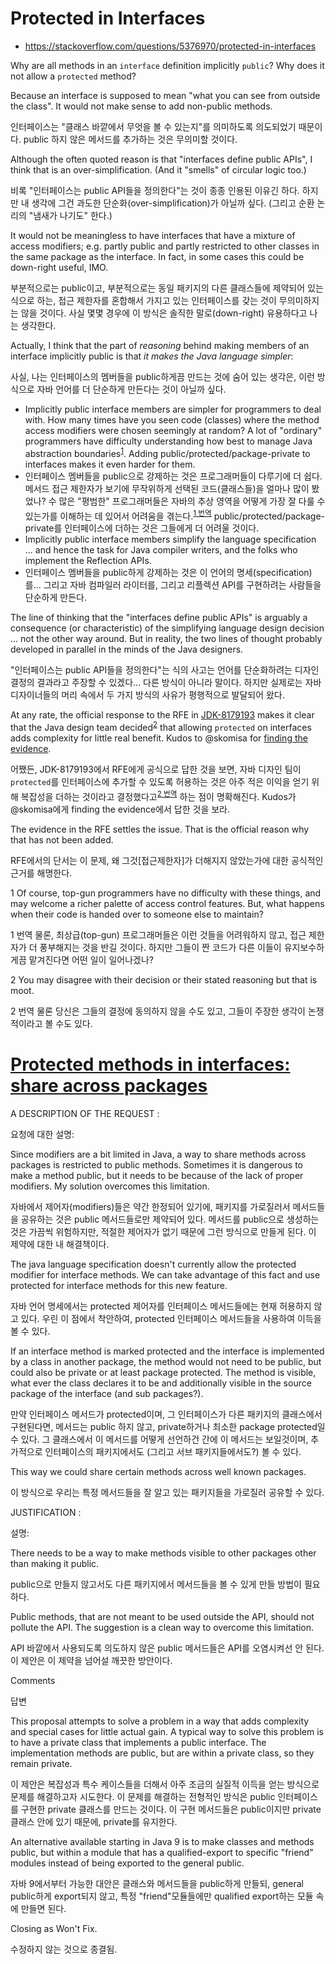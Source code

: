 #  Protected in Interfaces

- https://stackoverflow.com/questions/5376970/protected-in-interfaces

Why are all methods in an `interface` definition implicitly `public`? Why does it not allow a `protected` method?



Because an interface is supposed to mean "what you can see from outside the class". It would not make sense to add non-public methods.

인터페이스는 "클래스 바깥에서 무엇을 볼 수 있는지"를 의미하도록 의도되었기 때문이다. public 하지 않은 메서드를 추가하는 것은 무의미할 것이다.



Although the often quoted reason is that "interfaces define public APIs", I think that is an over-simplification. (And it "smells" of circular logic too.)

비록 "인터페이스는 public API들을 정의한다"는 것이 종종 인용된 이유긴 하다. 하지만 내 생각에 그건 과도한 단순화(over-simplification)가 아닐까 싶다. (그리고 순환 논리의 "냄새가 나기도" 한다.)

It would not be meaningless to have interfaces that have a mixture of access modifiers; e.g. partly public and partly restricted to other classes in the same package as the interface. In fact, in some cases this could be down-right useful, IMO.

부분적으로는 public이고, 부분적으로는 동일 패키지의 다른 클래스들에 제약되어 있는 식으로 하는, 접근 제한자를 혼합해서 가지고 있는 인터페이스를 갖는 것이 무의미하지는 않을 것이다. 사실 몇몇 경우에 이 방식은 솔직한 말로(down-right) 유용하다고 나는 생각한다.

Actually, I think that the part of *reasoning* behind making members of an interface implicitly public is that *it makes the Java language simpler*:

사실, 나는 인터페이스의 멤버들을 public하게끔 만드는 것에 숨어 있는 생각은, 이런 방식으로 자바 언어를 더 단순하게 만든다는 것이 아닐까 싶다.

- Implicitly public interface members are simpler for programmers to deal with. How many times have you seen code (classes) where the method access modifiers were chosen seemingly at random? A lot of "ordinary" programmers have difficulty understanding how best to manage Java abstraction boundaries<sup>[1](#footnote_1)</sup>. Adding public/protected/package-private to interfaces makes it even harder for them.
- 인터페이스 멤버들을 public으로 강제하는 것은 프로그래머들이 다루기에 더 쉽다. 메서드 접근 제한자가 보기에 무작위하게 선택된 코드(클래스들)을 얼마나 많이 봤었나? 수 많은 "평범한" 프로그래머들은 자바의 추상 영역을 어떻게 가장 잘 다룰 수 있는가를 이해하는 데 있어서 어려움을 겪는다.<sup>[1 번역](#footnote_trans1)</sup> public/protected/package-private를 인터페이스에 더하는 것은 그들에게 더 어려울 것이다.
- Implicitly public interface members simplify the language specification ... and hence the task for Java compiler writers, and the folks who implement the Reflection APIs.
- 인터페이스 멤버들을 public하게 강제하는 것은 이 언어의 명세(specification)를... 그리고 자바 컴파일러 라이터를, 그리고 리플렉션 API를 구현하려는 사람들을 단순하게 만든다.

The line of thinking that the "interfaces define public APIs" is arguably a consequence (or characteristic) of the simplifying language design decision ... not the other way around. But in reality, the two lines of thought probably developed in parallel in the minds of the Java designers.

"인터페이스는 public API들을 정의한다"는 식의 사고는 언어를 단순화하려는 디자인 결정의 결과라고 주장할 수 있겠다... 다른 방식이 아니라 말이다. 하지만 실제로는 자바 디자이너들의 머리 속에서 두 가지 방식의 사유가 평행적으로 발달되어 왔다.

At any rate, the official response to the RFE in [JDK-8179193](https://bugs.openjdk.java.net/browse/JDK-8179193) makes it clear that the Java design team decided<sup>[2](#footnote_2)</sup> that allowing `protected` on interfaces adds complexity for little real benefit. Kudos to @skomisa for [finding the evidence](https://stackoverflow.com/a/59171193/139985).

어쨌든, JDK-8179193에서 RFE에게 공식으로 답한 것을 보면, 자바 디자인 팀이 `protected`를 인터페이스에 추가할 수 있도록 허용하는 것은 아주 적은 이익을 얻기 위해 복잡성을 더하는 것이라고 결정했다고<sup>[2 번역](#footnote_trans2)</sup> 하는 점이 명확해진다. Kudos가 @skomisa에게 finding the evidence에서 답한 것을 보라.

The evidence in the RFE settles the issue. That is the official reason why that has not been added.

RFE에서의 단서는 이 문제, 왜 그것[접근제한자]가 더해지지 않았는가에 대한 공식적인 근거를 해명한다.



<a name="footnote_1">1</a>  Of course, top-gun programmers have no difficulty with these things, and may welcome a richer palette of access control features. But, what happens when their code is handed over to someone else to maintain?

<a name="footnote_trans1">1 번역</a>  물론, 최상급(top-gun) 프로그래머들은 이런 것들을 어려워하지 않고, 접근 제한자가 더 풍부해지는 것을 반길 것이다. 하지만 그들이 짠 코드가 다른 이들이 유지보수하게끔 맡겨진다면 어떤 일이 일어나겠나?

<a name="footnote_2">2</a>  You may disagree with their decision or their stated reasoning but that is moot.

<a name="footnote_trans2">2 번역</a>  물론 당신은 그들의 결정에 동의하지 않을 수도 있고, 그들이 주장한 생각이 논쟁적이라고 볼 수도 있다.



# [Protected methods in interfaces: share across packages](https://bugs.openjdk.java.net/browse/JDK-8179193)

A DESCRIPTION OF THE REQUEST :

요청에 대한 설명:

Since modifiers are a bit limited in Java, a way to share methods across packages is restricted to public methods. Sometimes it is dangerous to make a method public, but it needs to be because of the lack of proper modifiers. My solution overcomes this limitation.

자바에서 제어자(modifiers)들은 약간 한정되어 있기에, 패키지를 가로질러서 메서드들을 공유하는 것은 public 메서드들로만 제약되어 있다. 메서드를 public으로 생성하는 것은 가끔씩 위험하지만, 적절한 제어자가 없기 때문에 그런 방식으로 만들게 된다. 이 제약에 대한 내 해결책이다.

The java language specification doesn't currently allow the protected modifier for interface methods. We can take advantage of this fact and use protected for interface methods for this new feature.

자바 언어 명세에서는 protected 제어자를 인터페이스 메서드들에는 현재 허용하지 않고 있다. 우린 이 점에서 착안하여, protected 인터페이스 메서드들을 사용하여 이득을 볼 수 있다.

If an interface method is marked protected and the interface is implemented by a class in another package, the method would not need to be public, but could also be private or at least package protected. The method is visible, what ever the class declares it to be and additionally visible in the source package of the interface (and sub packages?).

만약 인터페이스 메서드가 protected이며, 그 인터페이스가 다른 패키지의 클래스에서 구현된다면, 메서드는 public 하지 않고, private하거나 최소한 package protected일 수 있다. 그 클래스에서 이 메서드를 어떻게 선언하건 간에 이 메서드는 보일것이며, 추가적으로 인터페이스의 패키지에서도 (그리고 서브 패키지들에서도?) 볼 수 있다.

This way we could share certain methods across well known packages.

이 방식으로 우리는 특정 메서드들을 잘 알고 있는 패키지들을 가로질러 공유할 수 있다.

JUSTIFICATION :

설명:

There needs to be a way to make methods visible to other packages other than making it public.

public으로 만들지 않고서도 다른 패키지에서 메서드들을 볼 수 있게 만들 방법이 필요하다.

Public methods, that are not meant to be used outside the API, should not pollute the API. The suggestion is a clean way to overcome this limitation.

API 바깥에서 사용되도록 의도하지 않은 public 메서드들은 API를 오염시켜선 안 된다. 이 제안은 이 제약을 넘어설 깨끗한 방안이다.



Comments

답변

This proposal attempts to solve a problem in a way that adds complexity and special cases for little actual gain. A typical way to solve this problem is to have a private class that implements a public interface. The implementation methods are public, but are within a private class, so they remain private.

이 제안은 복잡성과 특수 케이스들을 더해서 아주 조금의 실질적 이득을 얻는 방식으로 문제를 해결하고자 시도한다. 이 문제를 해결하는 전형적인 방식은 public 인터페이스를 구현한 private 클래스를 만드는 것이다. 이 구현 메서드들은 public이지만 private 클래스 안에 있기 때문에, private를 유지한다.

An alternative available starting in Java 9 is to make classes and methods public, but within a module that has a qualified-export to specific "friend" modules instead of being exported to the general public.

자바 9에서부터 가능한 대안은 클래스와 메서드들을 public하게 만들되, general public하게 export되지 않고, 특정 "friend"모듈들에만 qualified export하는 모듈 속에 만들면 된다. 

Closing as Won't Fix.

수정하지 않는 것으로 종결됨.